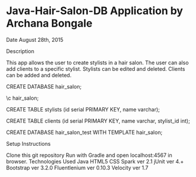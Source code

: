 # Java-Hair-Salon-DB Application by Archana Bongale

Date August 28th, 2015

Description

This app allows the user to create stylists in a hair salon. The user can also add clients to a specific stylist.
Stylists can be edited and deleted. Clients can be added and deleted.


CREATE DATABASE hair_salon;

\c hair_salon;

CREATE TABLE stylists (id serial PRIMARY KEY, name varchar);

CREATE TABLE clients (id serial PRIMARY KEY, name varchar, stylist_id int);

CREATE DATABASE hair_salon_test WITH TEMPLATE hair_salon;


Setup Instructions

Clone this git repository Run with Gradle and open localhost:4567 in browser.
Technologies Used Java HTML5 CSS Spark ver 2.1 jUnit ver 4.+ Bootstrap ver 3.2.0 Fluentlenium ver 0.10.3 Velocity ver 1.7
